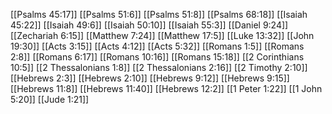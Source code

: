 [[Psalms 45:17]]
[[Psalms 51:6]]
[[Psalms 51:8]]
[[Psalms 68:18]]
[[Isaiah 45:22]]
[[Isaiah 49:6]]
[[Isaiah 50:10]]
[[Isaiah 55:3]]
[[Daniel 9:24]]
[[Zechariah 6:15]]
[[Matthew 7:24]]
[[Matthew 17:5]]
[[Luke 13:32]]
[[John 19:30]]
[[Acts 3:15]]
[[Acts 4:12]]
[[Acts 5:32]]
[[Romans 1:5]]
[[Romans 2:8]]
[[Romans 6:17]]
[[Romans 10:16]]
[[Romans 15:18]]
[[2 Corinthians 10:5]]
[[2 Thessalonians 1:8]]
[[2 Thessalonians 2:16]]
[[2 Timothy 2:10]]
[[Hebrews 2:3]]
[[Hebrews 2:10]]
[[Hebrews 9:12]]
[[Hebrews 9:15]]
[[Hebrews 11:8]]
[[Hebrews 11:40]]
[[Hebrews 12:2]]
[[1 Peter 1:22]]
[[1 John 5:20]]
[[Jude 1:21]]
